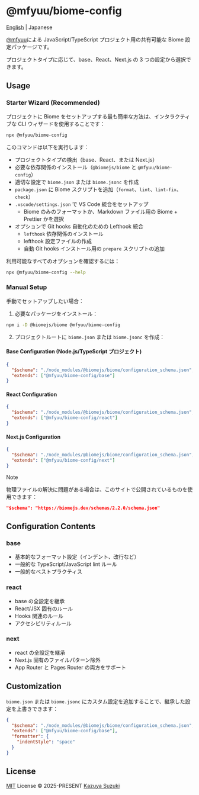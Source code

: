 # @mfyuu/biome-config

[English](./README.md) | Japanese

[@mfyuu](https://github.com/mfyuu)による JavaScript/TypeScript プロジェクト用の共有可能な Biome 設定パッケージです。

プロジェクトタイプに応じて、base、React、Next.js の 3 つの設定から選択できます。

## Usage

### Starter Wizard (Recommended)

プロジェクトに Biome をセットアップする最も簡単な方法は、インタラクティブな CLI ウィザードを使用することです：

```bash
npx @mfyuu/biome-config
```

このコマンドは以下を実行します：

- プロジェクトタイプの検出（base、React、または Next.js）
- 必要な依存関係のインストール（`@biomejs/biome` と `@mfyuu/biome-config`）
- 適切な設定で `biome.json` または `biome.jsonc` を作成
- `package.json` に Biome スクリプトを追加（`format`、`lint`、`lint-fix`、`check`）
- `.vscode/settings.json` で VS Code 統合をセットアップ
  - Biome のみのフォーマットか、Markdown ファイル用の Biome + Prettier かを選択
- オプションで Git hooks 自動化のための Lefthook 統合
  - `lefthook` 依存関係のインストール
  - lefthook 設定ファイルの作成
  - 自動 Git hooks インストール用の `prepare` スクリプトの追加

利用可能なすべてのオプションを確認するには：

```bash
npx @mfyuu/biome-config --help
```

### Manual Setup

手動でセットアップしたい場合：

1. 必要なパッケージをインストール：

```bash
npm i -D @biomejs/biome @mfyuu/biome-config
```

2. プロジェクトルートに `biome.json` または `biome.jsonc` を作成：

#### Base Configuration (Node.js/TypeScript プロジェクト)

```json
{
  "$schema": "./node_modules/@biomejs/biome/configuration_schema.json",
  "extends": ["@mfyuu/biome-config/base"]
}
```

#### React Configuration

```json
{
  "$schema": "./node_modules/@biomejs/biome/configuration_schema.json",
  "extends": ["@mfyuu/biome-config/react"]
}
```

#### Next.js Configuration

```json
{
  "$schema": "./node_modules/@biomejs/biome/configuration_schema.json",
  "extends": ["@mfyuu/biome-config/next"]
}
```

> [!note]
> 物理ファイルの解決に問題がある場合は、このサイトで公開されているものを使用できます：
>
> ```json
> "$schema": "https://biomejs.dev/schemas/2.2.0/schema.json"
> ```

## Configuration Contents

### base

- 基本的なフォーマット設定（インデント、改行など）
- 一般的な TypeScript/JavaScript lint ルール
- 一般的なベストプラクティス

### react

- base の全設定を継承
- React/JSX 固有のルール
- Hooks 関連のルール
- アクセシビリティルール

### next

- react の全設定を継承
- Next.js 固有のファイルパターン除外
- App Router と Pages Router の両方をサポート

## Customization

`biome.json` または `biome.jsonc` にカスタム設定を追加することで、継承した設定を上書きできます：

```json
{
  "$schema": "./node_modules/@biomejs/biome/configuration_schema.json",
  "extends": ["@mfyuu/biome-config/base"],
  "formatter": {
    "indentStyle": "space"
  }
}
```

## License

[MIT](./LICENSE) License © 2025-PRESENT [Kazuya Suzuki](https://github.com/mfyuu)
